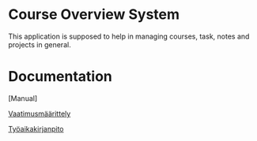 # Course Overview System

This application is supposed to help in managing courses, task, notes and projects in general.

# Documentation

[Manual] 

[Vaatimusmäärittely](https://github.com/KirillosTY/ot-harjoitustyo/blob/5b310206ed3fe2fe84e1850f67d66845692883cc/Dokumentaatio/Vaatimusm%C3%A4%C3%A4rittely.md)

[Työaikakirjanpito](https://github.com/KirillosTY/ot-harjoitustyo/blob/5b310206ed3fe2fe84e1850f67d66845692883cc/ty%C3%B6aikakirjanpito.md)
